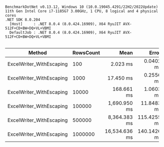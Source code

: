 ```

BenchmarkDotNet v0.13.12, Windows 10 (10.0.19045.4291/22H2/2022Update)
11th Gen Intel Core i7-1185G7 3.00GHz, 1 CPU, 8 logical and 4 physical cores
.NET SDK 8.0.204
  [Host]     : .NET 8.0.4 (8.0.424.16909), X64 RyuJIT AVX-512F+CD+BW+DQ+VL+VBMI
  DefaultJob : .NET 8.0.4 (8.0.424.16909), X64 RyuJIT AVX-512F+CD+BW+DQ+VL+VBMI


```
| Method                   | RowsCount | Mean          | Error       | StdDev      | Version | Allocated |
|------------------------- |---------- |--------------:|------------:|------------:|-------- |----------:|
| ExcelWriter_WithEscaping | 100       |      2.023 ms |   0.0402 ms |   0.0508 ms | 1.3.0   |   8.99 KB |
| ExcelWriter_WithEscaping | 1000      |     17.450 ms |   0.2556 ms |   0.2390 ms | 1.3.0   |   9.01 KB |
| ExcelWriter_WithEscaping | 10000     |    168.661 ms |   1.0603 ms |   0.9400 ms | 1.3.0   |   9.22 KB |
| ExcelWriter_WithEscaping | 100000    |  1,690.950 ms |  11.8483 ms |  10.5032 ms | 1.3.0   |   9.75 KB |
| ExcelWriter_WithEscaping | 500000    |  8,364.383 ms | 115.4255 ms |  96.3855 ms | 1.3.0   |   9.75 KB |
| ExcelWriter_WithEscaping | 1000000   | 16,534.636 ms | 140.1426 ms | 131.0895 ms | 1.3.0   |   9.75 KB |

